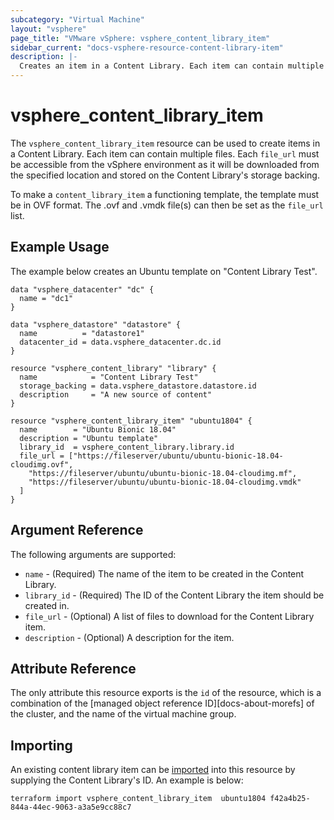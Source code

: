 ```yaml
---
subcategory: "Virtual Machine"
layout: "vsphere"
page_title: "VMware vSphere: vsphere_content_library_item"
sidebar_current: "docs-vsphere-resource-content-library-item"
description: |-
  Creates an item in a Content Library. Each item can contain multiple files.
---
```


# vsphere\_content\_library_item

The `vsphere_content_library_item` resource can be used to create items in a Content Library. Each item can contain 
multiple files. Each `file_url` must be accessible from the vSphere environment as it will be downloaded from the
specified location and stored on the Content Library's storage backing.

To make a `content_library_item` a functioning template, the template must be in OVF format. The .ovf and .vmdk
file(s) can then be set as the `file_url` list.

## Example Usage

The example below creates an Ubuntu template on "Content Library Test".

[tf-vsphere-vm-resource]: /docs/providers/vsphere/r/virtual_machine.html

```hcl
data "vsphere_datacenter" "dc" {
  name = "dc1"
}

data "vsphere_datastore" "datastore" {
  name          = "datastore1"
  datacenter_id = data.vsphere_datacenter.dc.id
}

resource "vsphere_content_library" "library" {
  name            = "Content Library Test"
  storage_backing = data.vsphere_datastore.datastore.id
  description     = "A new source of content" 
}

resource "vsphere_content_library_item" "ubuntu1804" {
  name        = "Ubuntu Bionic 18.04"
  description = "Ubuntu template"
  library_id  = vsphere_content_library.library.id
  file_url = ["https://fileserver/ubuntu/ubuntu-bionic-18.04-cloudimg.ovf",
    "https://fileserver/ubuntu/ubuntu-bionic-18.04-cloudimg.mf",
    "https://fileserver/ubuntu/ubuntu-bionic-18.04-cloudimg.vmdk"
  ]
}

```

## Argument Reference

The following arguments are supported:

* `name` - (Required) The name of the item to be created in the Content Library.
* `library_id` - (Required) The ID of the Content Library the item should be created in.
* `file_url` - (Optional) A list of files to download for the Content Library item.
* `description` - (Optional) A description for the item.

## Attribute Reference

The only attribute this resource exports is the `id` of the resource, which is
a combination of the [managed object reference ID][docs-about-morefs] of the
cluster, and the name of the virtual machine group.

## Importing

An existing content library item can be [imported][docs-import] into this resource by
supplying the Content Library's ID. An example is below:

[docs-import]: https://www.terraform.io/docs/import/index.html

```
terraform import vsphere_content_library_item  ubuntu1804 f42a4b25-844a-44ec-9063-a3a5e9cc88c7
```
